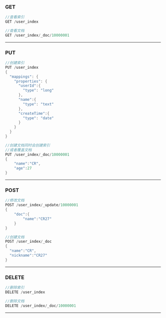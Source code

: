 ### GET

```java
//查看索引
GET /user_index

//查看文档
GET /user_index/_doc/10000001
```

---

### PUT

```java
//创建索引
PUT /user_index
{
  "mappings": {
    "properties": {
      "userId":{
        "type": "long"
      },
      "name":{
        "type": "text"
      },
      "createTime":{
        "type": "date"
      }
    }
  }
}

//创建文档同时会创建索引
//或者覆盖文档
PUT /user_index/_doc/10000001
{
	"name":"CR",
	"age":27
}
```

---

### POST

```java
//修改文档
POST /user_index/_update/10000001
{
	"doc":{
		"name":"CR27"
	}
}

//创建文档
POST /user_index/_doc
{
  "name":"CR",
  "nickname":"CR27"
}
```

---

### DELETE

```java
//删除索引
DELETE /user_index

//删除文档
DELETE /user_index/_doc/10000001
```

---

